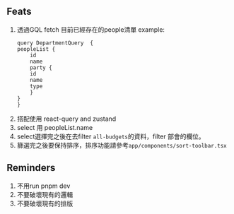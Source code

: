 ## Feats

1. 透過GQL fetch 目前已經存在的people清單
   example:
    ```gql
    query DepartmentQuery  {
    peopleList {
        id
        name
        party {
        id
        name
        type
        }
    }
    }
    ```
2. 搭配使用 react-query and zustand
3. select 用 peopleList.name
4. select選擇完之後在去filter `all-budgets`的資料，filter 部會的欄位。
5. 篩選完之後要保持排序，排序功能請參考`app/components/sort-toolbar.tsx`

## Reminders

1. 不用run pnpm dev
2. 不要破壞現有的邏輯
3. 不要破壞現有的排版
